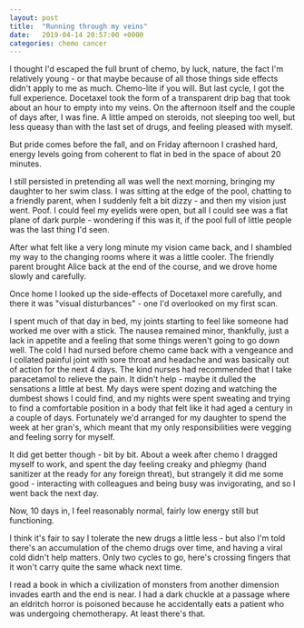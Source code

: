 ```yaml
---
layout: post
title:  "Running through my veins"
date:   2019-04-14 20:57:00 +0000
categories: chemo cancer
---
```

I thought I'd escaped the full brunt of chemo, by luck, nature, the fact I'm relatively young - or that maybe because of all those things side effects didn't apply to me as much. Chemo-lite if you will.
But last cycle, I got the full experience.
Docetaxel took the form of a transparent drip bag that took about an hour to empty into my veins.  On the afternoon itself and the couple of days after, I was fine. A little amped on steroids, not sleeping too well, but less queasy than with the last set of drugs, and feeling pleased with myself.

But pride comes before the fall, and on Friday afternoon I crashed hard, energy levels going from coherent to flat in bed in the space of about 20 minutes.

I still persisted in pretending all was well the next morning, bringing my daughter to her swim class.  I was sitting at the edge of the pool, chatting to a friendly parent, when I suddenly felt a bit dizzy - and then my vision just went. Poof. I could feel my eyelids were open, but all I could see was a flat plane of dark purple - wondering if this was it, if the pool full of little people was the last thing I'd seen.

After what felt like a very long minute my vision came back, and I shambled my way to the changing rooms where it was a little cooler. The friendly parent brought Alice back at the end of the course, and we drove home slowly and carefully.

Once home I looked up the side-effects of Docetaxel more carefully, and there it was "visual disturbances" - one I'd overlooked on my first scan.

I spent much of that day in bed, my joints starting to feel like someone had worked me over with a stick. The nausea remained minor, thankfully, just a lack in appetite and a feeling that some things weren't going to go down well.
The cold I had nursed before chemo came back with a vengeance and I collated painful joint with sore throat and headache and was basically out of action for the next 4 days.
The kind nurses had recommended that I take paracetamol to relieve the pain. It didn't help - maybe it dulled the sensations a little at best. My days were spent dozing and watching the dumbest shows I could find, and my nights were spent sweating and trying to find a comfortable position in a body that felt like it had aged a century in a couple of days. Fortunately we'd arranged for my daughter to spend the week at her gran's, which meant that my only responsibilities were vegging and feeling sorry for myself.

It did get better though - bit by bit.
About a week after chemo I dragged myself to work, and spent the day feeling creaky and phlegmy (hand sanitizer at the ready for any foreign threat), but strangely it did me some good - interacting with colleagues and being busy was invigorating, and so I went back the next day.

Now, 10 days in, I feel reasonably normal, fairly low energy still but functioning.

I think it's fair to say I tolerate the new drugs a little less - but also I'm told there's an accumulation of the chemo drugs over time, and having a viral cold didn't help matters.  Only two cycles to go, here's crossing fingers that it won't carry quite the same whack next time.

I read a book in which a civilization of monsters from another dimension invades earth and the end is near. I had a dark chuckle at a passage where an eldritch horror is poisoned because he accidentally eats a patient who was undergoing chemotherapy. At least there's that.
